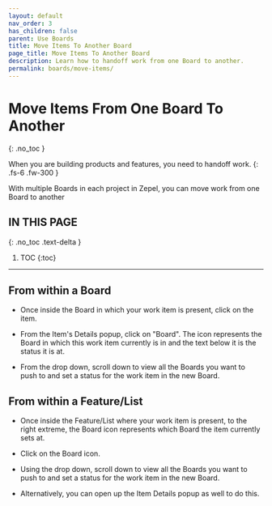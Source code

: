 ```yaml
---
layout: default
nav_order: 3
has_children: false
parent: Use Boards
title: Move Items To Another Board
page_title: Move Items To Another Board
description: Learn how to handoff work from one Board to another.
permalink: boards/move-items/
---
```

# Move Items From One Board To Another
{: .no_toc }

When you are building products and features, you need to handoff work.
{: .fs-6 .fw-300 }

With multiple Boards in each project in Zepel, you can move work from one Board to another


## IN THIS PAGE
{: .no_toc .text-delta }

1. TOC
{:toc}

---

## From within a Board

- Once inside the Board in which your work item is present, click on the item.

- From the Item's Details popup, click on "Board". The icon represents the Board in which this work item currently is in and the text below it is the status it is at.

- From the drop down, scroll down to view all the Boards you want to push to and set a status for the work item in the new Board.

## From within a Feature/List

- Once inside the Feature/List where your work item is present, to the right extreme, the Board icon represents which Board the item currently sets at.

- Click on the Board icon.

- Using the drop down, scroll down to view all the Boards you want to push to and set a status for the work item in the new Board.

- Alternatively, you can open up the Item Details popup as well to do this.